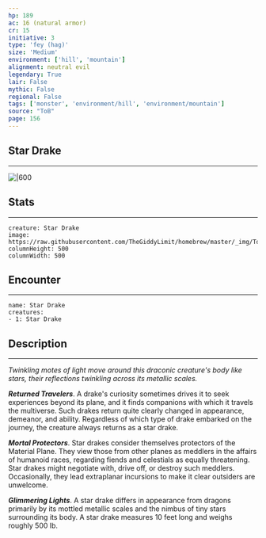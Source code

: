 ```yaml
---
hp: 189
ac: 16 (natural armor)
cr: 15
initiative: 3
type: 'fey (hag)'    
size: 'Medium'
environment: ['hill', 'mountain']
alignment: neutral evil
legendary: True
lair: False
mythic: False
regional: False
tags: ['monster', 'environment/hill', 'environment/mountain']
source: "ToB"
page: 156
---
```


## Star Drake
---

![|600](https://raw.githubusercontent.com/TheGiddyLimit/homebrew/master/_img/ToB/Star%20Drake.webp)

## Stats
---

```statblock
creature: Star Drake
image: https://raw.githubusercontent.com/TheGiddyLimit/homebrew/master/_img/ToB/token/Star%20Drake.png
columnHeight: 500
columnWidth: 500
```

## Encounter
---

```encounter-table
name: Star Drake
creatures:
- 1: Star Drake
```

## Description
---
_Twinkling motes of light move around this draconic creature's body like stars, their reflections twinkling across its metallic scales._

**_Returned Travelers_**. A drake's curiosity sometimes drives it to seek experiences beyond its plane, and it finds companions with which it travels the multiverse. Such drakes return quite clearly changed in appearance, demeanor, and ability. Regardless of which type of drake embarked on the journey, the creature always returns as a star drake.

**_Mortal Protectors_**. Star drakes consider themselves protectors of the Material Plane. They view those from other planes as meddlers in the affairs of humanoid races, regarding fiends and celestials as equally threatening. Star drakes might negotiate with, drive off, or destroy such meddlers. Occasionally, they lead extraplanar incursions to make it clear outsiders are unwelcome.

**_Glimmering Lights_**. A star drake differs in appearance from dragons primarily by its mottled metallic scales and the nimbus of tiny stars surrounding its body. A star drake measures 10 feet long and weighs roughly 500 lb.






